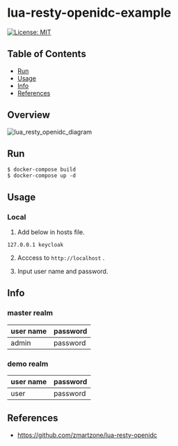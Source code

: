 # lua-resty-openidc-example
[![License: MIT](https://img.shields.io/badge/License-MIT-yellow.svg)](https://opensource.org/licenses/MIT)


## Table of Contents

- [Run](#run)
- [Usage](#usage)
- [Info](#info)
- [References](#references)

## Overview
![lua_resty_openidc_diagram](https://user-images.githubusercontent.com/33596117/70452896-38c08800-1aeb-11ea-96c1-6c4f4899769d.png)

## Run
```
$ docker-compose build
$ docker-compose up -d
```

## Usage

### Local
1. Add below in hosts file.
```
127.0.0.1 keycloak
```
2. Acccess to ``http://localhost`` .

3. Input user name and password.

## Info
### master realm
|user name  |password  |
|---|---|
|admin  |password  |

### demo realm
|user name  |password  |
|---|---|
|user  |password  |

## References
- https://github.com/zmartzone/lua-resty-openidc
